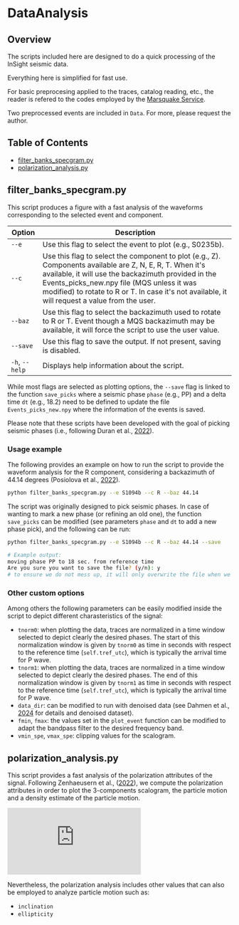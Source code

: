# DataAnalysis

## Overview
The scripts included here are designed to do a quick processing of the InSight seismic data.

Everything here is simplified for fast use. 

For basic preprocesing applied to the traces, catalog reading, etc., the reader is refered to the codes employed by the [Marsquake Service](https://github.com/sstaehler/mqs_reports/).

Two preprocessed events are included in `Data`. For more, please request the author. 

## Table of Contents
- [filter_banks_specgram.py](#filter_banks_specgram.py)
- [polarization_analysis.py](#polarization_analysis.py)


## filter_banks_specgram.py

This script produces a figure with a fast analysis of the waveforms corresponding to the selected event and component. 

| Option          | Description                                                 |
|-----------------|-------------------------------------------------------------|
| `--e`        | Use this flag to select the event to plot (e.g., S0235b).|
| `--c`        | Use this flag to select the component to plot (e.g., Z). Components available are Z, N, E, R, T. When it's available, it will use the backazimuth provided in the Events_picks_new.npy file (MQS unless it was modified) to rotate to R or T. In case it's not available, it will request a value from the user.|
| `--baz`        | Use this flag to select the backazimuth used to rotate to R or T. Event though a MQS backazimuth may be available, it will force the script to use the user value.| 
| `--save`        | Use this flag to save the output. If not present, saving is disabled. |
| `-h`, `--help`  | Displays help information about the script.                 |

While most flags are selected as plotting options, the `--save` flag is linked to the function `save_picks`  where a seismic phase `phase` (e.g., PP) and a delta time `dt` (e.g., 18.2) need to be defined to update the file `Events_picks_new.npy` where the information of the events is saved.

Please note that these scripts have been developed with the goal of picking seismic phases (i.e., following Duran et al., [2022](https://www.sciencedirect.com/science/article/pii/S0031920122000127)).


### Usage example

The following provides an example on how to run the script to provide the waveform analysis for the R component, considering a backazimuth of 44.14 degrees (Posiolova et al., [2022](https://www.science.org/doi/10.1126/science.abq7704)).

```bash
python filter_banks_specgram.py --e S1094b --c R --baz 44.14
````

The script was originally designed to pick seismic phases. In case of wanting to mark a new phase (or refining an old one), the function `save_picks` can be modified (see parameters `phase` and `dt` to add a new phase pick), and the following can be run:

```bash
python filter_banks_specgram.py --e S1094b --c R --baz 44.14 --save 

# Example output:
moving phase PP to 18 sec. from reference time
Are you sure you want to save the file? (y/n): y
# to ensure we do not mess up, it will only overwrite the file when we input "y"
````

### Other custom options

Among others the following parameters can be easily modified inside the script to depict different charasteristics of the signal:

- `tnorm0`: when plotting the data, traces are normalized in a time window selected to depict clearly the desired phases. The start of this normalization window is given by `tnorm0` as time in seconds with respect to the reference time (`self.tref_utc`), which is typically the arrival time for P wave.
- `tnorm1`: when plotting the data, traces are normalized in a time window selected to depict clearly the desired phases. The end of this normalization window is given by `tnorm1` as time in seconds with respect to the reference time (`self.tref_utc`), which is typically the arrival time for P wave.
- `data_dir`: can be modified to run with denoised data (see Dahmen et al., [2024](https://doi.org/10.1093/gji/ggae279) for details and denoised dataset).
- `fmin`, `fmax`: the values set in the `plot_event` function can be modified to adapt the bandpass filter to the desired frequency band.
- `vmin_spe`, `vmax_spe`: clipping values for the scalogram.


## polarization_analysis.py

This script provides a fast analysis of the polarization attributes of the signal. Following Zenhaeusern et al., ([2022](https://pubs.geoscienceworld.org/ssa/bssa/article/112/4/1787/613988/Low-Frequency-Marsquakes-and-Where-to-Find-Them)), we compute the polarization attributes in order to plot the 3-components scalogram, the particle motion and a density estimate of the particle motion. 

![alt text](https://github.com/aceciliad/DataAnalysis/blob/main/Figures/PolAnalysis_S0235b.pdf)

Nevertheless, the polarization analysis includes other values that can also be employed to analyze particle motion such as:
- `inclination`
- `ellipticity`




